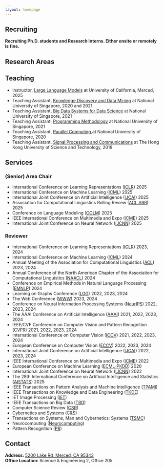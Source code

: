 ```yaml
---
layout: homepage
---
```


## Recruiting

**Recruiting Ph.D. students and Research Interns. Either onsite or remotely is fine.**<br>

## Research Areas


## Teaching
- Instructor, [Large Language Models](https://wangywust.github.io/llm-course-2025) at University of California, Merced, 2025
- Teaching Assistant, [Knowledge Discovery and Data Mining](https://nusmods.com/modules/CS5228/knowledge-discovery-and-data-mining) at National University of Singapore, 2020 and 2021
- Teaching Assistant, [Big Data Systems for Data Science](https://nusmods.com/modules/CS5228/knowledge-discovery-and-data-mining) at National University of Singapore, 2021
- Teaching Assistant, [Programming Methodology](https://nusmods.com/modules/CS5228/knowledge-discovery-and-data-mining) at National University of Singapore, 2021
- Teaching Assistant, [Parallel Computing ](https://nusmods.com/modules/CS3210/parallel-computing) at National University of Singapore, 2020
- Teaching Assistant, [Signal Processing and Communications](https://nusmods.com/modules/CS5228/knowledge-discovery-and-data-mining) at The Hong Kong University of Science and Technology, 2018

## Services

### (Senior) Area Chair

- International Conference on Learning Representations ([ICLR](https://neurips.cc/Conferences/2022)) 2025
- International Conference on Machine Learning ([ICML](http://cvpr2023.thecvf.com/)) 2025
- International Joint Conference on Artificial Intelligence ([IJCAI](https://2022.acmmm.org/)) 2025
- Association for Computational Linguistics Rolling Review ([ACL ARR](https://2022.acmmm.org/)) 2025
- Conference on Language Modeling ([COLM](https://2022.acmmm.org/)) 2025
- IEEE International Conference on Multimedia and Expo ([ICME](https://2022.acmmm.org/)) 2025
- International Joint Conference on Neural Network ([IJCNN](https://2022.acmmm.org/)) 2025

### Reviewer

- International Conference on Learning Representations ([ICLR](https://neurips.cc/Conferences/2022)) 2023, 2024
- International Conference on Machine Learning ([ICML](http://cvpr2023.thecvf.com/)) 2024
- Annual Meeting of the Association for Computational Linguistics ([ACL](http://cvpr2023.thecvf.com/)) 2023, 2024
- Annual Conference of the North American Chapter of the Association for Computational Linguistics ([NAACL](http://cvpr2023.thecvf.com/)) 2024
- Conference on Empirical Methods in Natural Language Processing ([EMNLP](http://cvpr2023.thecvf.com/)) 2024
- Learning on Graphs Conference ([LOG](http://iccv2023.thecvf.com/)) 2022, 2023, 2024
- The Web Conference ([WWW](https://eccv2022.ecva.net/)) 2023, 2024
- Conference on Neural Information Processing Systems ([NeurIPS](https://icml.cc/Conferences/2022)) 2022, 2023, 2024
- The AAAI Conference on Artificial Intelligence ([AAAI](https://iclr.cc/Conferences/2023)) 2021, 2022, 2023, 2024
- IEEE/CVF Conference on Computer Vision and Pattern Recognition ([CVPR](https://aaai.org/Conferences/AAAI-23/)) 2021, 2022, 2023, 2024
- International Conference on Computer Vision ([ICCV](https://ijcai-23.org/)) 2021, 2022, 2023, 2024
- European Conference on Computer Vision ([ECCV](https://2022.acmmm.org/)) 2022, 2023, 2024
- International Joint Conference on Artificial Intelligence ([IJCAI](https://2022.acmmm.org/)) 2022, 2023, 2024
- IEEE International Conference on Multimedia and Expo ([ICME](https://2022.acmmm.org/)) 2022
- European Conference on Machine Learning ([ECML-PKDD](https://2022.acmmm.org/)) 2020
- International Joint Conference on Neural Network ([IJCNN](https://2022.acmmm.org/)) 2022
- The 28th International Conference on Artificial Intelligence and Statistics ([AISTATS](https://2022.acmmm.org/)) 2025
- IEEE Transactions on Pattern Analysis and Machine Intelligence ([TPAMI](https://neurips.cc/Conferences/2022))
- IEEE Transactions on Knowledge and Data Engineering ([TKDE](https://signalprocessingsociety.org/publications-resources/ieee-transactions-image-processing))
- IET Image Processing ([IET](https://www.computer.org/csdl/journal/tk))
- IEEE Transactions on Big Data ([TBD](https://signalprocessingsociety.org/publications-resources/ieee-transactions-multimedia))
- Computer Science Review ([CSR](https://ieee-cas.org/publications/journals/ieee-transactions-circuits-and-systems-video-technology))
- Cybernetics and Systems ([C&S](https://cis.ieee.org/publications/t-neural-networks-and-learning-systems))
- Transactions on Systems, Man and Cybernetics: Systems ([TSMC](https://dl.acm.org/journal/tomm))
- Neurocomputing ([Neurocomputing](https://www.computer.org/csdl/journal/tp))
- Pattern Recognition ([PR](https://www.springer.com/journal/11263))

## Contact
**Address:** [5200 Lake Rd, Merced, CA 95343](https://g.co/kgs/4tVi9BQ)
<br>
**Office Location:**  Science & Engineering 2, Office 205